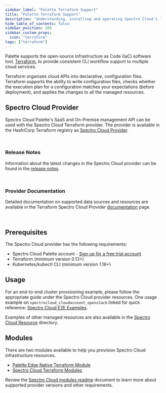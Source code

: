 ```yaml
---
sidebar_label: "Palette Terraform Support"
title: "Palette Terraform Support"
description: "Understanding, installing and operating Spectro Cloud's Terraform Provider."
hide_table_of_contents: false
sidebar_position: 200
sidebar_custom_props:
  icon: "terraform"
tags: ["terraform"]
---
```


Palette supports the open-source Infrastructure as Code (IaC) software tool, [Terraform](https://www.terraform.io/), to
provide consistent CLI workflow support to multiple cloud services.

Terraform organizes cloud APIs into declarative, configuration files. Terraform supports the ability to write
configuration files, checks whether the execution plan for a configuration matches your expectations (before
deployment), and applies the changes to all the managed resources.

## Spectro Cloud Provider

Spectro Cloud Palette's SaaS and On-Premise management API can be used with the Spectro Cloud Terraform provider. The
provider is available in the HashiCorp Terraform registry as
[Spectro Cloud Provider](https://registry.terraform.io/providers/spectrocloud/spectrocloud/latest/docs).

<br />

### Release Notes

Information about the latest changes in the Spectro Cloud provider can be found in the
[release notes](https://github.com/spectrocloud/terraform-provider-spectrocloud/releases).

<br />

### Provider Documentation

Detailed documentation on supported data sources and resources are available in the Terraform Spectro Cloud Provider
[documentation](https://registry.terraform.io/providers/spectrocloud/spectrocloud/latest/docs) page.

<br />

## Prerequisites

The Spectro Cloud provider has the following requirements:

- Spectro Cloud Palette account - [Sign up for a free trial account](https://www.spectrocloud.com/free-trial)
- Terraform (minimum version 0.13+)
- Kubernetes/kubectl CLI (minimum version 1.16+)
  <br />

## Usage

For an end-to-end cluster provisioning example, please follow the appropriate guide under the Spectro Cloud provider
resources. One usage example on `spectrocloud_cloudaccount_openstack` linked for quick reference:
[Spectro Cloud E2E Examples](https://registry.terraform.io/providers/spectrocloud/spectrocloud/latest/docs/resources).

Examples of other managed resources are also available in the
[Spectro Cloud Resource](https://registry.terraform.io/providers/spectrocloud/spectrocloud/latest/docs/resources/cloudaccount_openstack#:~:text=spectrocloud%20provider-,Resources,-spectrocloud_appliance)
directory.

## Modules

There are two modules available to help you provision Spectro Cloud infrastructure resources.

- [Palette Edge Native Terraform Module](https://registry.terraform.io/modules/spectrocloud/edge/spectrocloud/latest)
- [Spectro Cloud Terraform Modules](https://registry.terraform.io/modules/spectrocloud/modules/spectrocloud/latest)

Review the
[Spectro Cloud modules readme](https://github.com/spectrocloud/terraform-spectrocloud-modules#module-resources--requirements)
document to learn more about supported provider versions and other requirements.
